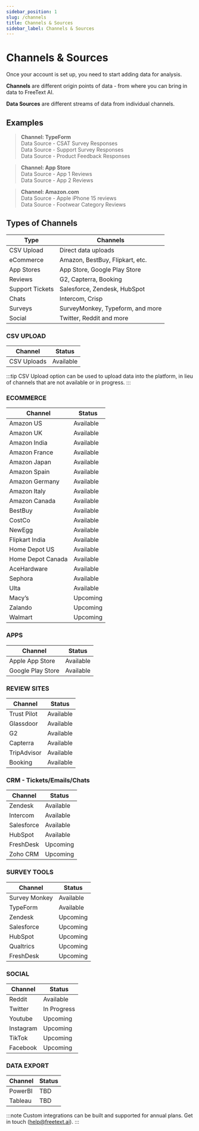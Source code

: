 ```yaml
---
sidebar_position: 1
slug: /channels
title: Channels & Sources
sidebar_label: Channels & Sources
---
```


# Channels & Sources

Once your account is set up, you need to start adding data for analysis.

**Channels** are different origin points of data - from where you can bring in data to FreeText AI.

**Data Sources** are different streams of data from individual channels. 

## Examples

> **Channel: TypeForm**
> <br/>Data Source - CSAT Survey Responses
> <br/>Data Source - Support Survey Responses
> <br/>Data Source - Product Feedback Responses

> **Channel: App Store**
> <br/>Data Source - App 1 Reviews 
> <br/>Data Source - App 2 Reviews 

> **Channel: Amazon.com**
> <br/>Data Source - Apple iPhone 15 reviews
> <br/>Data Source - Footwear Category Reviews


## **Types of Channels**


| Type              | Channels                         |
| ----------------- | ---------------------------------|
| CSV Upload        | Direct data uploads              |
| eCommerce         | Amazon, BestBuy, Flipkart, etc.  |
| App Stores        | App Store, Google Play Store     |
| Reviews           | G2, Capterra, Booking            |
| Support Tickets   | Salesforce, Zendesk, HubSpot     |
| Chats             | Intercom, Crisp                  |
| Surveys           | SurveyMonkey, Typeform, and more |
| Social            | Twitter, Reddit and more |


### CSV UPLOAD

| Channel       | Status    |
|---------------|-----------|
| CSV Uploads   | Available |

:::tip
CSV Upload option can be used to upload data into the platform, in lieu of channels that are not available or in progress.
:::

### ECOMMERCE

| Channel            | Status    |
|--------------------|-----------|
| Amazon US          | Available |
| Amazon UK          | Available |
| Amazon India       | Available |
| Amazon France      | Available |
| Amazon Japan       | Available |
| Amazon Spain       | Available |
| Amazon Germany     | Available |
| Amazon Italy       | Available |
| Amazon Canada      | Available |
| BestBuy            | Available |
| CostCo             | Available |
| NewEgg             | Available |
| Flipkart India     | Available |
| Home Depot US      | Available |
| Home Depot Canada  | Available |
| AceHardware        | Available |
| Sephora            | Available |
| Ulta               | Available |
| Macy’s             | Upcoming  |
| Zalando            | Upcoming  |
| Walmart            | Upcoming  |

### APPS

| Channel           | Status    |
|-------------------|-----------|
| Apple App Store   | Available |
| Google Play Store | Available |

### REVIEW SITES

| Channel        | Status    |
|----------------|-----------|
| Trust Pilot    | Available |
| Glassdoor      | Available |
| G2             | Available |
| Capterra       | Available |
| TripAdvisor    | Available |
| Booking        | Available |

### CRM - Tickets/Emails/Chats

| Channel    | Status    |
|------------|-----------|
| Zendesk    | Available |
| Intercom   | Available |
| Salesforce | Available |
| HubSpot    | Available |
| FreshDesk  | Upcoming  |
| Zoho CRM   | Upcoming  |

### SURVEY TOOLS

| Channel       | Status    |
|---------------|-----------|
| Survey Monkey | Available |
| TypeForm      | Available |
| Zendesk       | Upcoming  |
| Salesforce    | Upcoming  |
| HubSpot       | Upcoming  |
| Qualtrics     | Upcoming  |
| FreshDesk     | Upcoming  |

### SOCIAL

| Channel   | Status      |
|-----------|-------------|
| Reddit    | Available   |
| Twitter   | In Progress |
| Youtube   | Upcoming    |
| Instagram | Upcoming    |
| TikTok    | Upcoming    |
| Facebook  | Upcoming    |

### DATA EXPORT

| Channel  | Status    |
|----------|-----------|
| PowerBI  | TBD       |
| Tableau  | TBD       |

:::note
Custom integrations can be built and supported for annual plans. Get in touch (help@freetext.ai).
:::
